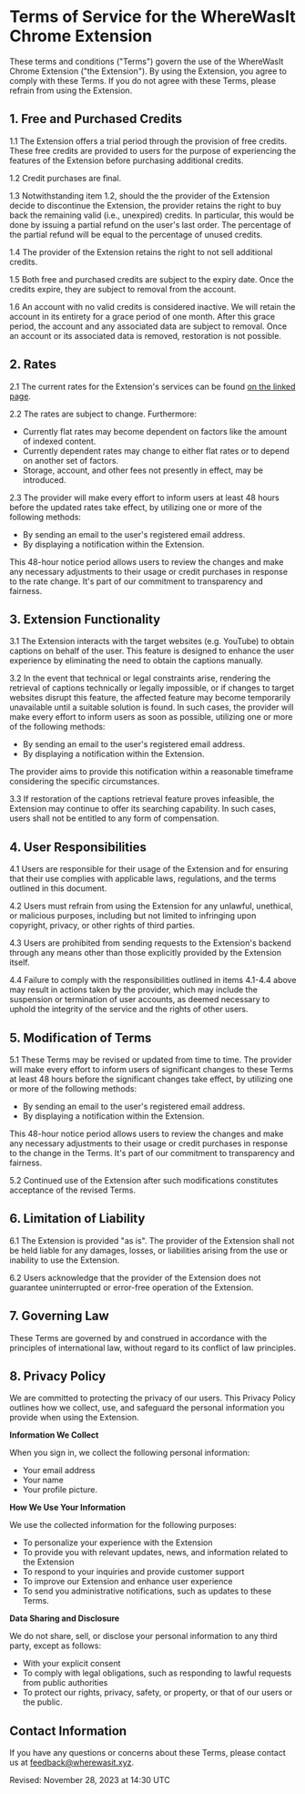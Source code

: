# Terms of Service for the WhereWasIt Chrome Extension
These terms and conditions ("Terms") govern the use of the WhereWasIt Chrome Extension ("the Extension"). By using the Extension, you agree to comply with these Terms. If you do not agree with these Terms, please refrain from using the Extension.

## 1. Free and Purchased Credits
1.1 The Extension offers a trial period through the provision of free credits. These free credits are provided to users for the purpose of experiencing the features of the Extension before purchasing additional credits.

1.2 Credit purchases are final.

1.3 Notwithstanding item 1.2, should the the provider of the Extension decide to discontinue the Extension, the provider retains the right to buy back the remaining valid (i.e., unexpired) credits. In particular, this would be done by issuing a partial refund on the user's last order. The percentage of the partial refund will be equal to the percentage of unused credits.

1.4 The provider of the Extension retains the right to not sell additional credits.

1.5 Both free and purchased credits are subject to the expiry date. Once the credits expire, they are subject to removal from the account.

1.6 An account with no valid credits is considered inactive. We will retain the account in its entirety for a grace period of one month. After this grace period, the account and any associated data are subject to removal. Once an account or its associated data is removed, restoration is not possible.

## 2. Rates
2.1 The current rates for the Extension's services can be found [on the linked page](https://github.com/wherewasit/rates#the-current-rates-for-the-wherewasit-chrome-extension).

2.2 The rates are subject to change. Furthermore:

- Currently flat rates may become dependent on factors like the amount of indexed content.
- Currently dependent rates may change to either flat rates or to depend on another set of factors.
- Storage, account, and other fees not presently in effect, may be introduced.

2.3 The provider will make every effort to inform users at least 48 hours before the updated rates take effect, by utilizing one or more of the following methods:

- By sending an email to the user's registered email address.
- By displaying a notification within the Extension.

This 48-hour notice period allows users to review the changes and make any necessary adjustments to their usage or credit purchases in response to the rate change. It's part of our commitment to transparency and fairness.

## 3. Extension Functionality
3.1 The Extension interacts with the target websites (e.g. YouTube) to obtain captions on behalf of the user. This feature is designed to enhance the user experience by eliminating the need to obtain the captions manually.

3.2 In the event that technical or legal constraints arise, rendering the retrieval of captions technically or legally impossible, or if changes to target websites disrupt this feature, the affected feature may become temporarily unavailable until a suitable solution is found. In such cases, the provider will make every effort to inform users as soon as possible, utilizing one or more of the following methods:

- By sending an email to the user's registered email address.
- By displaying a notification within the Extension.

The provider aims to provide this notification within a reasonable timeframe considering the specific circumstances.

3.3 If restoration of the captions retrieval feature proves infeasible, the Extension may continue to offer its searching capability. In such cases, users shall not be entitled to any form of compensation.

## 4. User Responsibilities
4.1 Users are responsible for their usage of the Extension and for ensuring that their use complies with applicable laws, regulations, and the terms outlined in this document.

4.2 Users must refrain from using the Extension for any unlawful, unethical, or malicious purposes, including but not limited to infringing upon copyright, privacy, or other rights of third parties.

4.3 Users are prohibited from sending requests to the Extension's backend through any means other than those explicitly provided by the Extension itself.

4.4 Failure to comply with the responsibilities outlined in items 4.1-4.4 above may result in actions taken by the provider, which may include the suspension or termination of user accounts, as deemed necessary to uphold the integrity of the service and the rights of other users.

## 5. Modification of Terms
5.1 These Terms may be revised or updated from time to time. The provider will make every effort to inform users of significant changes to these Terms at least 48 hours before the significant changes take effect, by utilizing one or more of the following methods:

- By sending an email to the user's registered email address.
- By displaying a notification within the Extension.

This 48-hour notice period allows users to review the changes and make any necessary adjustments to their usage or credit purchases in response to the change in the Terms. It's part of our commitment to transparency and fairness.

5.2 Continued use of the Extension after such modifications constitutes acceptance of the revised Terms.

## 6. Limitation of Liability
6.1 The Extension is provided "as is". The provider of the Extension shall not be held liable for any damages, losses, or liabilities arising from the use or inability to use the Extension.

6.2 Users acknowledge that the provider of the Extension does not guarantee uninterrupted or error-free operation of the Extension.

## 7. Governing Law
These Terms are governed by and construed in accordance with the principles of international law, without regard to its conflict of law principles.

## 8. Privacy Policy

We are committed to protecting the privacy of our users. This Privacy Policy outlines how we collect, use, and safeguard the personal information you provide when using the Extension.

**Information We Collect**

When you sign in, we collect the following personal information:

- Your email address
- Your name
- Your profile picture.

**How We Use Your Information**

We use the collected information for the following purposes:

- To personalize your experience with the Extension
- To provide you with relevant updates, news, and information related to the Extension
- To respond to your inquiries and provide customer support
- To improve our Extension and enhance user experience
- To send you administrative notifications, such as updates to these Terms.

**Data Sharing and Disclosure**

We do not share, sell, or disclose your personal information to any third party, except as follows:

- With your explicit consent
- To comply with legal obligations, such as responding to lawful requests from public authorities
- To protect our rights, privacy, safety, or property, or that of our users or the public.

## Contact Information
If you have any questions or concerns about these Terms, please contact us at feedback@wherewasit.xyz.

Revised: November 28, 2023 at 14:30 UTC